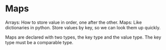 # Maps

Arrays: How to store value in order, one after the other. Maps: Like dictionaries
in python. Store values by key, so we can look them up quickly.

Maps are declared with two types, the key type and the value type. The key type
must be a comparable type.
